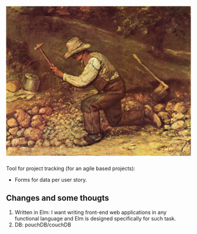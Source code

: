 # ![Stonebreaker](media/the-stone-breaker-1849.jpg)
Tool for project tracking (for an agile based projects):
  - Forms for data per user story.

## Changes and some thougts
  1. Written in Elm: I want writing front-end web applications in any functional language and Elm is designed specifically for such task.
  2. DB: pouchDB/couchDB